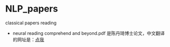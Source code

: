 # NLP_papers
classical papers reading

* neural reading comprehend and beyond.pdf 是陈丹琦博士论文，中文翻译的网址是：[点我](https://chendq-thesis-zh.readthedocs.io/en/latest)
